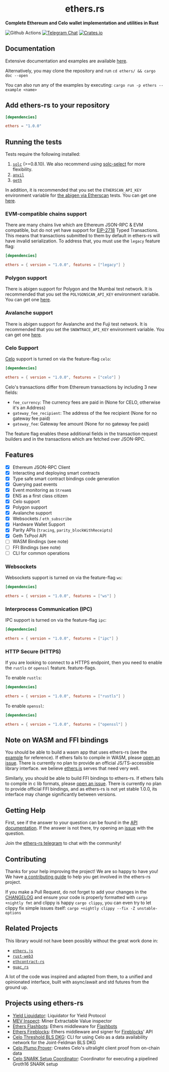 # <h1 align="center"> ethers.rs </h1>

**Complete Ethereum and Celo wallet implementation and utilities in Rust**

![Github Actions](https://github.com/gakonst/ethers-rs/workflows/Tests/badge.svg)
[![Telegram Chat](https://img.shields.io/endpoint?color=neon&style=flat-square&url=https%3A%2F%2Ftg.sumanjay.workers.dev%2Fethers_rs)](https://t.me/ethers_rs)
[![Crates.io][crates-badge]][crates-url]

[crates-badge]: https://img.shields.io/crates/v/ethers.svg
[crates-url]: https://crates.io/crates/ethers

## Documentation

Extensive documentation and examples are available [here](https://docs.rs/ethers).

Alternatively, you may clone the repository and run `cd ethers/ && cargo doc --open`

You can also run any of the examples by executing: `cargo run -p ethers --example <name>`

## Add ethers-rs to your repository

```toml
[dependencies]

ethers = "1.0.0"
```

</details>

## Running the tests

Tests require the following installed:

1. [`solc`](https://solidity.readthedocs.io/en/latest/installing-solidity.html) (>=0.8.10). We also recommend using [solc-select](https://github.com/crytic/solc-select) for more flexibility.
2. [`anvil`](https://github.com/foundry-rs/foundry/blob/master/anvil/README.md)
3. [`geth`](https://github.com/ethereum/go-ethereum)

In addition, it is recommended that you set the `ETHERSCAN_API_KEY` environment variable
for [the abigen via Etherscan](https://github.com/gakonst/ethers-rs/blob/master/ethers-contract/tests/abigen.rs) tests.
You can get one [here](https://etherscan.io/apis).

### EVM-compatible chains support

There are many chains live which are Ethereum JSON-RPC & EVM compatible, but do not yet have
support for [EIP-2718](https://eips.ethereum.org/EIPS/eip-2718) Typed Transactions. This means
that transactions submitted to them by default in ethers-rs will have invalid serialization. To
address that, you must use the `legacy` feature flag:

```toml
[dependencies]

ethers = { version = "1.0.0", features = ["legacy"] }
```

### Polygon support

There is abigen support for Polygon and the Mumbai test network. It is recommended that you set the `POLYGONSCAN_API_KEY` environment variable.
You can get one [here](https://polygonscan.io/apis).

### Avalanche support

There is abigen support for Avalanche and the Fuji test network. It is recommended that you set the `SNOWTRACE_API_KEY` environment variable.
You can get one [here](https://snowtrace.io/apis).

### Celo Support

[Celo](http://celo.org/) support is turned on via the feature-flag `celo`:

```toml
[dependencies]

ethers = { version = "1.0.0", features = ["celo"] }
```

Celo's transactions differ from Ethereum transactions by including 3 new fields:

-   `fee_currency`: The currency fees are paid in (None for CELO, otherwise it's an Address)
-   `gateway_fee_recipient`: The address of the fee recipient (None for no gateway fee paid)
-   `gateway_fee`: Gateway fee amount (None for no gateway fee paid)

The feature flag enables these additional fields in the transaction request builders and
in the transactions which are fetched over JSON-RPC.

## Features

-   [x] Ethereum JSON-RPC Client
-   [x] Interacting and deploying smart contracts
-   [x] Type safe smart contract bindings code generation
-   [x] Querying past events
-   [x] Event monitoring as `Stream`s
-   [x] ENS as a first class citizen
-   [x] Celo support
-   [x] Polygon support
-   [x] Avalanche support
-   [x] Websockets / `eth_subscribe`
-   [x] Hardware Wallet Support
-   [x] Parity APIs (`tracing`, `parity_blockWithReceipts`)
-   [x] Geth TxPool API
-   [ ] WASM Bindings (see note)
-   [ ] FFI Bindings (see note)
-   [ ] CLI for common operations

### Websockets

Websockets support is turned on via the feature-flag `ws`:

```toml
[dependencies]

ethers = { version = "1.0.0", features = ["ws"] }
```

### Interprocess Communication (IPC)

IPC support is turned on via the feature-flag `ipc`:

```toml
[dependencies]

ethers = { version = "1.0.0", features = ["ipc"] }
```

### HTTP Secure (HTTPS)

If you are looking to connect to a HTTPS endpoint, then you need to enable the `rustls` or `openssl` feature.
feature-flags.

To enable `rustls`:

```toml
[dependencies]

ethers = { version = "1.0.0", features = ["rustls"] }
```

To enable `openssl`:

```toml
[dependencies]

ethers = { version = "1.0.0", features = ["openssl"] }
```

## Note on WASM and FFI bindings

You should be able to build a wasm app that uses ethers-rs (see the [example](./examples/ethers-wasm) for reference). If ethers fails to
compile in WASM, please
[open an issue](https://github.com/gakonst/ethers-rs/issues/new/choose).
There is currently no plan to provide an official JS/TS-accessible library
interface. we believe [ethers.js](https://docs.ethers.io/v5/) serves that need
very well.

Similarly, you should be able to build FFI bindings to ethers-rs. If ethers
fails to compile in c lib formats, please
[open an issue](https://github.com/gakonst/ethers-rs/issues/new/choose).
There is currently no plan to provide official FFI bindings, and as ethers-rs is
not yet stable 1.0.0, its interface may change significantly between versions.

## Getting Help

First, see if the answer to your question can be found in the [API documentation](https://docs.rs/ethers). If the answer
is not there, try opening an [issue](https://github.com/gakonst/ethers-rs/issues/new) with the question.

Join the [ethers-rs telegram](https://t.me/ethers_rs) to chat with the community!

## Contributing

Thanks for your help improving the project! We are so happy to have you! We have
[a contributing guide](https://github.com/gakonst/ethers-rs/blob/master/CONTRIBUTING.md) to
help you get involved in the ethers-rs project.

If you make a Pull Request, do not forget to add your changes in the [CHANGELOG](CHANGELOG.md) and ensure your code is
properly formatted with `cargo +nightly fmt` and clippy is happy `cargo clippy`, you can even try to let clippy fix simple
issues itself: `cargo +nightly clippy --fix -Z unstable-options`

## Related Projects

This library would not have been possibly without the great work done in:

-   [`ethers.js`](https://github.com/ethers-io/ethers.js/)
-   [`rust-web3`](https://github.com/tomusdrw/rust-web3/)
-   [`ethcontract-rs`](https://github.com/gnosis/ethcontract-rs/)
-   [`guac_rs`](https://github.com/althea-net/guac_rs/tree/master/web3/src/jsonrpc)

A lot of the code was inspired and adapted from them, to a unified and opinionated interface,
built with async/await and std futures from the ground up.

## Projects using ethers-rs

-   [Yield Liquidator](https://github.com/yieldprotocol/yield-liquidator/): Liquidator for Yield Protocol
-   [MEV Inspect](https://github.com/flashbots/mev-inspect-rs/): Miner Extractable Value inspector
-   [Ethers Flashbots](https://github.com/onbjerg/ethers-flashbots): Ethers middleware for [Flashbots](https://docs.flashbots.net)
-   [Ethers Fireblocks](https://github.com/gakonst/ethers-fireblocks): Ethers middleware and signer for [Fireblocks](https://fireblocks.io)' API
-   [Celo Threshold BLS DKG](https://github.com/celo-org/celo-threshold-bls-rs/): CLI for using Celo as a data availability network for the Joint-Feldman BLS DKG
-   [Celo Plumo Prover](https://github.com/celo-org/plumo-prover): Creates Celo's ultralight client proof from on-chain data
-   [Celo SNARK Setup Coordinator](https://github.com/celo-org/snark-setup-operator): Coordinator for executing a pipelined Groth16 SNARK setup
